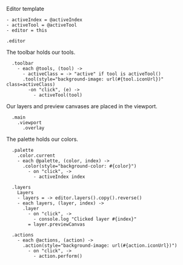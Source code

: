 Editor template

    - activeIndex = @activeIndex
    - activeTool = @activeTool
    - editor = this

    .editor

The toolbar holds our tools.

      .toolbar
        - each @tools, (tool) ->
          - activeClass = -> "active" if tool is activeTool()
          .tool(style="background-image: url(#{tool.iconUrl})" class=activeClass)
            -on "click", (e) ->
              - activeTool(tool)

Our layers and preview canvases are placed in the viewport.

      .main
        .viewport
          .overlay

The palette holds our colors.

      .palette
        .color.current
        - each @palette, (color, index) ->
          .color(style="background-color: #{color}")
            - on "click", ->
              - activeIndex index

      .layers
        Layers
        - layers = -> editor.layers().copy().reverse()
        - each layers, (layer, index) ->
          .layer
            - on "click", ->
              - console.log "Clicked layer #{index}"
            = layer.previewCanvas

      .actions
        - each @actions, (action) ->
          .action(style="background-image: url(#{action.iconUrl})")
            - on "click", ->
              - action.perform()
